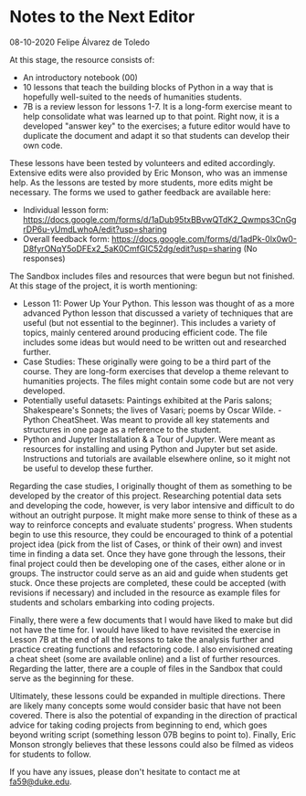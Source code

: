 # Notes to the Next Editor

08-10-2020 Felipe Álvarez de Toledo

At this stage, the resource consists of:

- An introductory notebook (00)
- 10 lessons  that teach the building blocks of Python in a way that is hopefully well-suited to the needs of humanities students.
- 7B is a review lesson for lessons 1-7. It is a long-form exercise meant to help consolidate what was learned up to that point. Right now, it is a developed "answer key" to the exercises; a future editor would have to duplicate the document and adapt it so that students can develop their own code.

These lessons have been tested by volunteers and edited accordingly. Extensive edits were also provided by Eric Monson, who was an immense help. As the lessons are tested by more students, more edits might be necessary. The forms we used to gather feedback are available here: 

- Individual lesson form: https://docs.google.com/forms/d/1aDub95txBBvwQTdK2_Qwmps3CnGgrDP6u-yUmdLwhoA/edit?usp=sharing
- Overall feedback form: https://docs.google.com/forms/d/1adPk-0lx0w0-D8fyrONqY5oDFEx2_5aK0CmfGIC52dg/edit?usp=sharing (No responses)

The Sandbox includes files and resources that were begun but not finished. At this stage of the project, it is worth mentioning:
- Lesson 11: Power Up Your Python. This lesson was thought of as a more advanced Python lesson that discussed a variety of techniques that are useful (but not essential to the beginner). This includes a variety of topics, mainly centered around producing efficient code. The file includes some ideas but would need to be written out and researched further.
- Case Studies: These originally were going to be a third part of the course. They are long-form exercises that develop a theme relevant to humanities projects. The files might contain some code but are not very developed.
- Potentially useful datasets: Paintings exhibited at the Paris salons; Shakespeare's Sonnets; the lives of Vasari; poems by Oscar Wilde. 
-Python CheatSheet. Was meant to provide all key statements and structures in one page as a reference to the student.
- Python and Jupyter Installation & a Tour of Jupyter. Were meant as resources for installing and using Python and Jupyter but set aside. Instructions and tutorials are available elsewhere online, so it might not be useful to develop these further.

Regarding the case studies, I originally thought of them as something to be developed by the creator of this project. Researching potential data sets and developing the code, however, is very labor intensive and difficult to do without an outright purpose. It might make more sense to think of these as a way to reinforce concepts and evaluate students' progress. When students begin to use this resource, they could be encouraged to think of a potential project idea (pick from the list of Cases, or think of their own) and invest time in finding a data set. Once they have gone through the lessons, their final project could then be developing one of the cases, either alone or in groups. The instructor could serve as an aid and guide when students get stuck.  Once these projects are completed, these could be accepted (with revisions if necessary) and included in the resource as example files for students and scholars embarking into coding projects.

Finally, there were a few documents that I would have liked to make but did not have the time for. I would have liked to have revisited the exercise in Lesson 7B at the end of all the lessons to take the analysis further and practice creating functions and refactoring code. I also envisioned creating a cheat sheet (some are available online) and a list of further resources.  Regarding the latter, there are a couple of files in the Sandbox that could serve as the beginning for these.

Ultimately, these lessons could be expanded in multiple directions. There are likely many concepts some would consider basic that have not been covered. There is also the potential of expanding in the direction of practical advice for taking coding projects from beginning to end, which goes beyond writing script (something lesson 07B begins to point to). Finally, Eric Monson strongly believes that these lessons could also be filmed as videos for students to follow. 

If you have any issues, please don't hesitate to contact me at fa59@duke.edu.
